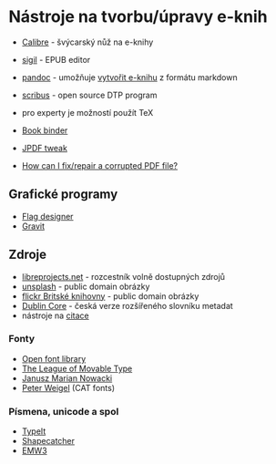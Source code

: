 # Nástroje na tvorbu/úpravy e-knih

- [Calibre](http://calibre-ebook.com/) - švýcarský nůž na e-knihy
- [sigil](http://sigil-ebook.com/) - EPUB editor
- [pandoc](http://pandoc.org/) - umožňuje [vytvořit e-knihu](http://pandoc.org/epub.html) z formátu markdown
- [scribus](http://www.scribus.net/) - open source DTP program

- pro experty je možností použít TeX

- [Book binder](http://www.quantumelephant.co.uk/bookbinder/bookbinder.html)
- [JPDF tweak](http://jpdftweak.sourceforge.net/)
- [How can I fix/repair a corrupted PDF file?](http://superuser.com/questions/278562/how-can-i-fix-repair-a-corrupted-pdf-file)

## Grafické programy

- [Flag designer](http://flag-designer.appspot.com/)
- [Gravit](https://gravit.io/)

## Zdroje

- [libreprojects.net](http://libreprojects.net) - rozcestník volně dostupných zdrojů
- [unsplash](https://unsplash.com/) - public domain obrázky
- [flickr Britské knihovny](https://www.flickr.com/photos/britishlibrary/albums/with/72157638544764936) - public domain obrázky
- [Dublin Core](http://webserver.ics.muni.cz/dublin_core/) - česká verze rozšířeného slovníku metadat
- nástroje na [citace](http://www.citace.com/)

### Fonty

- [Open font library](https://fontlibrary.org/)
- [The League of Movable Type](https://www.theleagueofmoveabletype.com/)
- [Janusz Marian Nowacki](http://jmn.pl/en)
- [Peter Weigel](http://www.peter-wiegel.de/) (CAT fonts)

### Písmena, unicode a spol

- [TypeIt](http://www.typeit.org)
- [Shapecatcher](http://shapecatcher.com)
- [EMW3](https://emw3.com/)
